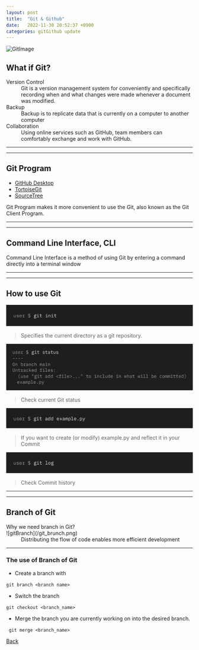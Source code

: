 ```yaml
---
layout:	post
title:	"Git & Github"
date:	2022-11-30 20:52:37 +0900
categories: gitGithub update
---
```


![GitImage](https://images.velog.io/images/leobit/post/76a66545-6226-411b-9346-61ba0e9531cc/git.png)

## What if Git?
<dt>Version Control</dt>
<dd>Git is a version management system for conveniently and specifically recording when and what changes were made whenever a document was modified.</dd>

<dt>Backup</dt>
<dd>Backup is to replicate data that is currently on a computer to another computer</dd>

<dt>Collaboration</dt>
<dd>Using online services such as GitHub, team members can comfortably exchange and work with GitHub.</dd>

***
***

## Git Program

* [GitHub Desktop](https://desktop.github.com/)
* [TortoiseGit](https://tortoisegit.org/)
* [SourceTree](https://www.sourcetreeapp.com/)

Git Program makes it more convenient to use the Git, also known as the Git Client Program.

***
***

## Command Line Interface, CLI

Command Line Interface is a method of using Git by entering a command directly into a terminal window

***
***

## How to use Git
![gitInit](/git_init.png)
>Specifies the current directory as a git repository.


![gitStatus](/git_status.png)
>Check current Git status


![gitAdd](/git_add.png)
>If you want to create (or modify) example.py and reflect it in your Commit


![gitLog](/git_log.png)
>Check Commit history


***
***

## Branch of Git

<dt>Why we need branch in Git?</dt>
![gitBranch](/git_brunch.png)
<dd>Distributing the flow of code enables more efficient development</dd>

***

### The use of Branch of Git

* Create a branch with 

```git
git branch <branch name>
```

* Switch the branch

```git
git checkout <branch_name>
```

* Merge the branch you are currently working on into the desired branch.

```git
 git merge <branch_name>
```

[Back](https://solbum.github.io/)
